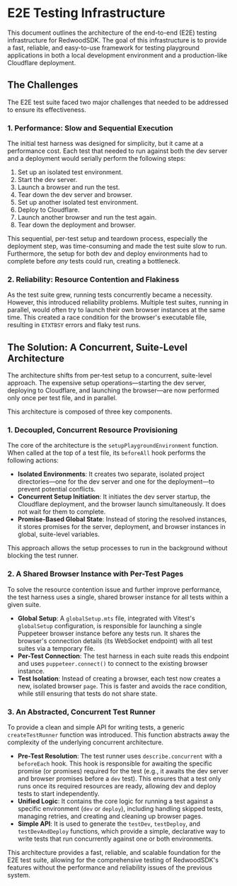 # E2E Testing Infrastructure

This document outlines the architecture of the end-to-end (E2E) testing infrastructure for RedwoodSDK. The goal of this infrastructure is to provide a fast, reliable, and easy-to-use framework for testing playground applications in both a local development environment and a production-like Cloudflare deployment.

## The Challenges

The E2E test suite faced two major challenges that needed to be addressed to ensure its effectiveness.

### 1. Performance: Slow and Sequential Execution

The initial test harness was designed for simplicity, but it came at a performance cost. Each test that needed to run against both the dev server and a deployment would serially perform the following steps:

1.  Set up an isolated test environment.
2.  Start the dev server.
3.  Launch a browser and run the test.
4.  Tear down the dev server and browser.
5.  Set up another isolated test environment.
6.  Deploy to Cloudflare.
7.  Launch another browser and run the test again.
8.  Tear down the deployment and browser.

This sequential, per-test setup and teardown process, especially the deployment step, was time-consuming and made the test suite slow to run. Furthermore, the setup for both dev and deploy environments had to complete before *any* tests could run, creating a bottleneck.

### 2. Reliability: Resource Contention and Flakiness

As the test suite grew, running tests concurrently became a necessity. However, this introduced reliability problems. Multiple test suites, running in parallel, would often try to launch their own browser instances at the same time. This created a race condition for the browser's executable file, resulting in `ETXTBSY` errors and flaky test runs.

## The Solution: A Concurrent, Suite-Level Architecture

The architecture shifts from per-test setup to a concurrent, suite-level approach. The expensive setup operations—starting the dev server, deploying to Cloudflare, and launching the browser—are now performed only once per test file, and in parallel.

This architecture is composed of three key components.

### 1. Decoupled, Concurrent Resource Provisioning

The core of the architecture is the `setupPlaygroundEnvironment` function. When called at the top of a test file, its `beforeAll` hook performs the following actions:

- **Isolated Environments**: It creates two separate, isolated project directories—one for the dev server and one for the deployment—to prevent potential conflicts.
- **Concurrent Setup Initiation**: It initiates the dev server startup, the Cloudflare deployment, and the browser launch simultaneously. It does not wait for them to complete.
- **Promise-Based Global State**: Instead of storing the resolved instances, it stores promises for the server, deployment, and browser instances in global, suite-level variables.

This approach allows the setup processes to run in the background without blocking the test runner.

### 2. A Shared Browser Instance with Per-Test Pages

To solve the resource contention issue and further improve performance, the test harness uses a single, shared browser instance for all tests within a given suite.

- **Global Setup**: A `globalSetup.mts` file, integrated with Vitest's `globalSetup` configuration, is responsible for launching a single Puppeteer browser instance before any tests run. It shares the browser's connection details (its WebSocket endpoint) with all test suites via a temporary file.
- **Per-Test Connection**: The test harness in each suite reads this endpoint and uses `puppeteer.connect()` to connect to the existing browser instance.
- **Test Isolation**: Instead of creating a browser, each test now creates a new, isolated browser `page`. This is faster and avoids the race condition, while still ensuring that tests do not share state.

### 3. An Abstracted, Concurrent Test Runner

To provide a clean and simple API for writing tests, a generic `createTestRunner` function was introduced. This function abstracts away the complexity of the underlying concurrent architecture.

- **Pre-Test Resolution**: The test runner uses `describe.concurrent` with a `beforeEach` hook. This hook is responsible for awaiting the specific promise (or promises) required for the test (e.g., it awaits the dev server and browser promises before a `dev` test). This ensures that a test only runs once its required resources are ready, allowing dev and deploy tests to start independently.
- **Unified Logic**: It contains the core logic for running a test against a specific environment (`dev` or `deploy`), including handling skipped tests, managing retries, and creating and cleaning up browser pages.
- **Simple API**: It is used to generate the `testDev`, `testDeploy`, and `testDevAndDeploy` functions, which provide a simple, declarative way to write tests that run concurrently against one or both environments.

This architecture provides a fast, reliable, and scalable foundation for the E2E test suite, allowing for the comprehensive testing of RedwoodSDK's features without the performance and reliability issues of the previous system.
